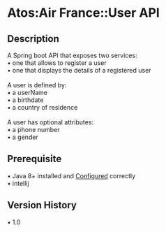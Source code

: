 # Atos:Air France::User API

## Description

A Spring boot API that exposes two services:
<br>
• one that allows to register a user<br>
• one that displays the details of a registered user<br><br>
A user is defined by:<br>
• a userName<br>
• a birthdate<br>
• a country of residence<br><br>
A user has optional attributes:<br>
• a phone number<br>
• a gender<br>

## Prerequisite
• Java 8+ installed and [Configured](https://www.guru99.com/install-java.html) correctly  <br>
• intellij  <br>

## Version History
• 1.0<br>
